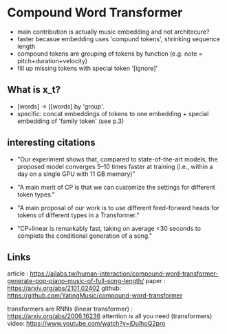 # Compound Word Transformer

* main contribution is actually music embedding and not architecure?
* faster becasue embedding uses 'compund tokens', shrinking sequence length
* compound tokens are grouping of tokens by function (e.g. note = pitch+duration+velocity)
* fill up missing tokens with special token '[ignore]'

## What is x_t?

* [words] -> [[words] by 'group'. 
* specific: concat embeddings of tokens to one embedding + special embedding of 'family token' (see p.3)




## interesting citations

* "Our
experiment shows that, compared to state-of-the-art models,
the proposed model converges 5–10 times faster at training
(i.e., within a day on a single GPU with 11 GB memory)"


* "A main merit of CP is that we can customize the settings
for different token types."

* "A main proposal of our work is to use different feed-forward
heads for tokens of different types in a Transformer."


* "CP+linear is remarkably fast, taking on
average <30 seconds to complete the conditional generation
of a song."

## Links 


article : https://ailabs.tw/human-interaction/compound-word-transformer-generate-pop-piano-music-of-full-song-length/
paper : https://arxiv.org/abs/2101.02402
github: https://github.com/YatingMusic/compound-word-transformer


transformers are RNNs (linear transformer) : https://arxiv.org/abs/2006.16236
attention is all you need (transformers) video: https://www.youtube.com/watch?v=iDulhoQ2pro
